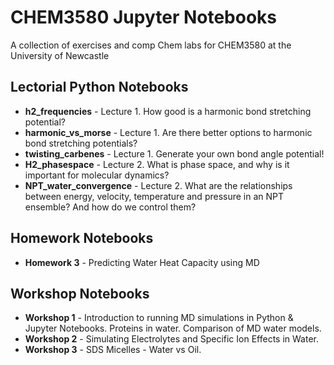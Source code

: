 # CHEM3580 Jupyter Notebooks

A collection of exercises and comp Chem labs for CHEM3580 at the University of Newcastle

## Lectorial Python Notebooks
* **h2_frequencies** - Lecture 1. How good is a harmonic bond stretching potential?
* **harmonic_vs_morse** - Lecture 1. Are there better options to harmonic bond stretching potentials?
* **twisting_carbenes** - Lecture 1. Generate your own bond angle potential!
* **H2_phasespace** - Lecture 2. What is phase space, and why is it important for molecular dynamics?
* **NPT_water_convergence** - Lecture 2. What are the relationships between energy, velocity, temperature and pressure in an NPT ensemble? And how do we control them?

## Homework Notebooks

* **Homework 3** - Predicting Water Heat Capacity using MD

## Workshop Notebooks

* **Workshop 1** - Introduction to running MD simulations in Python & Jupyter Notebooks. Proteins in water. Comparison of MD water models.
* **Workshop 2** - Simulating Electrolytes and Specific Ion Effects in Water. 
* **Workshop 3** - SDS Micelles - Water vs Oil.
